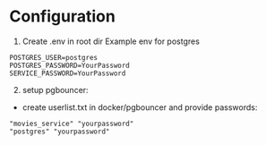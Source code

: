 # Configuration
1.  Create .env in root dir
Example env for postgres
```env
POSTGRES_USER=postgres
POSTGRES_PASSWORD=YourPassword
SERVICE_PASSWORD=YourPassword
```

2. setup pgbouncer:
* create userlist.txt in docker/pgbouncer and provide passwords: 
```
"movies_service" "yourpassword"
"postgres" "yourpassword"
```